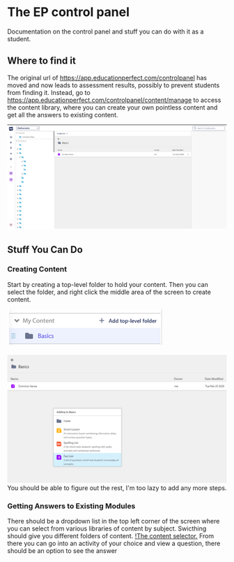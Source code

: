 # The EP control panel
Documentation on the control panel and stuff you can do with it as a student.

## Where to find it
The original url of https://app.educationperfect.com/controlpanel has moved and now leads to assessment results, possibly to prevent students from finding it. 
Instead, go to https://app.educationperfect.com/controlpanel/content/manage to access the content library, where you can create your own pointless content and get all the answers to existing content.

![The content Library.](https://github.com/darkbottechnical/educationperfectcontrolpanel/blob/main/Screenshot%202025-02-25%20205734.png)

## Stuff You Can Do
### Creating Content
Start by creating a top-level folder to hold your content. Then you can select the folder, and right click the middle area of the screen to create content.

![Creating a top-level folder.](https://github.com/darkbottechnical/educationperfectcontrolpanel/blob/main/Screenshot%202025-02-25%20210130.png)

![Adding content to the folder.](https://github.com/darkbottechnical/educationperfectcontrolpanel/blob/main/Screenshot%202025-02-25%20210522.png)
You should be able to figure out the rest, I'm too lazy to add any more steps.

### Getting Answers to Existing Modules
There should be a dropdown list in the top left corner of the screen where you can select from various libraries of content by subject. Swicthing should give you different folders of content.
[!The content selector.]()
From there you can go into an activity of your choice and view a question, there should be an option to see the answer
